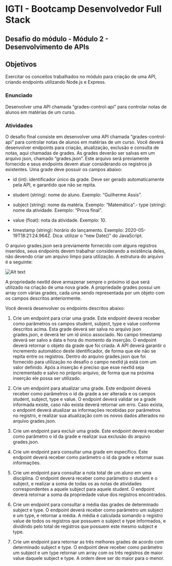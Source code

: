 # IGTI - Bootcamp Desenvolvedor Full Stack

## Desafio do módulo - Módulo 2 - Desenvolvimento de APIs

## Objetivos

Exercitar os conceitos trabalhados no módulo para criação de uma API, criando endpoints utilizando Node.js e Express.

### Enunciado

Desenvolver uma API chamada “grades-control-api” para controlar notas de alunos em matérias de um curso.

### Atividades

O desafio final consiste em desenvolver uma API chamada “grades-control-api” para controlar notas de alunos em matérias de um curso. Você deverá desenvolver endpoints para criação, atualização, exclusão e consulta de notas, aqui chamadas de grades. As grades deverão ser salvas em um arquivo json, chamado “grades.json”. Este arquivo será previamente fornecido e seus endpoints devem atuar considerando os registros já existentes.
Uma grade deve possuir os campos abaixo:

-   id (int): identificador único da grade. Deve ser gerado automaticamente pela API, e garantido que não se repita.

-   student (string): nome do aluno. Exemplo: “Guilherme Assis”.

-   subject (string): nome da matéria. Exemplo: “Matemática”.- type (string): nome da atividade. Exemplo: “Prova final”.

-   value (float): nota da atividade. Exemplo: 10.

-   timestamp (string): horário do lançamento. Exemplo: 2020-05-19T18:21:24.964Z. Dica: utilizar o “new Date()” do JavaScript.

O arquivo grades.json será previamente fornecido com alguns registros inseridos, seus endpoints devem trabalhar considerando a existência deles, não devendo criar um arquivo limpo para utilização. A estrutura do arquivo é a seguinte:

![Alt text](readme01.png?raw=true "Exemplo Estrutura")

A propriedade nextId deve armazenar sempre o próximo id que será utilizado na criação de uma nova grade. A propriedade grades possui um array com várias grades, cada uma sendo representada por um objeto com os campos descritos anteriormente.

Você deverá desenvolver os endpoints descritos abaixo:

1. Crie um endpoint para criar uma grade. Este endpoint deverá receber como parâmetros os campos student, subject, type e value conforme descritos acima. Esta grade deverá ser salva no arquivo json grades.json, e deverá ter um id único associado. No campo timestamp deverá ser salvo a data e hora do momento da inserção. O endpoint deverá retornar o objeto da grade que foi criada. A API deverá garantir o incremento automático deste identificador, de forma que ele não se repita entre os registros. Dentro do arquivo grades.json que foi fornecido para utilização no desafio o campo nextId já está com um valor definido. Após a inserção é preciso que esse nextId seja incrementado e salvo no próprio arquivo, de forma que na próxima inserção ele possa ser utilizado.

2. Crie um endpoint para atualizar uma grade. Este endpoint deverá receber como parâmetros o id da grade a ser alterada e os campos student, subject, type e value. O endpoint deverá validar se a grade informada existe, caso não exista deverá retornar um erro. Caso exista, o endpoint deverá atualizar as informações recebidas por parâmetros no registro, e realizar sua atualização com os novos dados alterados no arquivo grades.json.

3. Crie um endpoint para excluir uma grade. Este endpoint deverá receber como parâmetro o id da grade e realizar sua exclusão do arquivo grades.json.

4. Crie um endpoint para consultar uma grade em específico. Este endpoint deverá receber como parâmetro o id da grade e retornar suas informações.

5. Crie um endpoint para consultar a nota total de um aluno em uma disciplina. O endpoint deverá receber como parâmetro o student e o subject, e realizar a soma de todas os as notas de atividades correspondentes a aquele subject para aquele student. O endpoint deverá retornar a soma da propriedade value dos registros encontrados.

6. Crie um endpoint para consultar a média das grades de determinado subject e type. O endpoint deverá receber como parâmetro um subject e um type, e retornar a média. A média é calculada somando o registro value de todos os registros que possuem o subject e type informados, e dividindo pelo total de registros que possuem este mesmo subject e type.

7. Crie um endpoint para retornar as três melhores grades de acordo com determinado subject e type. O endpoint deve receber como parâmetro um subject e um type retornar um array com os três registros de maior value daquele subject e type. A ordem deve ser do maior para o menor.
